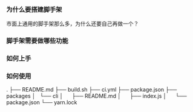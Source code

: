 ### 为什么要搭建脚手架
市面上通用的脚手架那么多，为什么还要自己再做一个？

### 脚手架需要做哪些功能

### 如何上手

### 如何使用

.
├── README.md
├── build.sh
├── ci.yml
├── package.json
├── packages
│   └── cli
│       ├── README.md
│       ├── index.js
│       └── package.json
└── yarn.lock